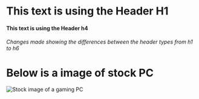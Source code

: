 # This text is using the Header H1
#### This text is using the Header h4




###### Changes made showing the differences between the header types from h1 to h6






# Below is a image of stock PC 

![Stock image of a gaming PC](https://as1.ftcdn.net/v2/jpg/04/08/13/44/1000_F_408134449_9z60qeLnE20966bUl3CDx790LzyppFkp.jpg)
